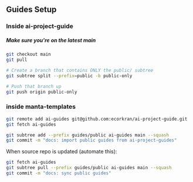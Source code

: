 ## Guides Setup

### Inside ai-project-guide
##### Make sure you're on the latest main
```sh
git checkout main
git pull

# Create a branch that contains ONLY the public/ subtree
git subtree split --prefix=public -b public-only

# Push that branch up
git push origin public-only
```

### inside manta-templates
```sh
git remote add ai-guides git@github.com:ecorkran/ai-project-guide.git
git fetch ai-guides

git subtree add --prefix guides/public ai-guides main --squash
git commit -m "docs: import public guides from ai-project-guides"
```

When source repo is updated (automate this):
```sh
git fetch ai-guides
git subtree pull --prefix guides/public ai-guides main --squash
git commit -m "docs: sync public guides"
```
